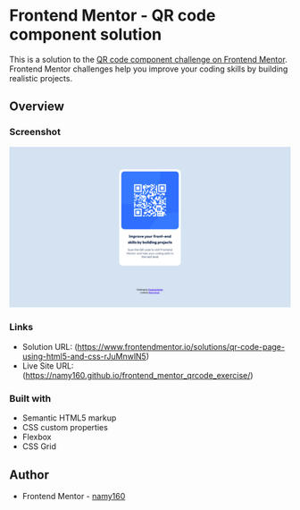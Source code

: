 # Frontend Mentor - QR code component solution

This is a solution to the [QR code component challenge on Frontend Mentor](https://www.frontendmentor.io/challenges/qr-code-component-iux_sIO_H). Frontend Mentor challenges help you improve your coding skills by building realistic projects. 


## Overview

### Screenshot

![Screenshot for the QR code component coding challenge](./images/my-page.png)

### Links

- Solution URL: (https://www.frontendmentor.io/solutions/qr-code-page-using-html5-and-css-rJuMnwlN5)
- Live Site URL: (https://namy160.github.io/frontend_mentor_qrcode_exercise/)

### Built with

- Semantic HTML5 markup
- CSS custom properties
- Flexbox
- CSS Grid

## Author

- Frontend Mentor - [namy160](https://www.frontendmentor.io/profile/namy160)